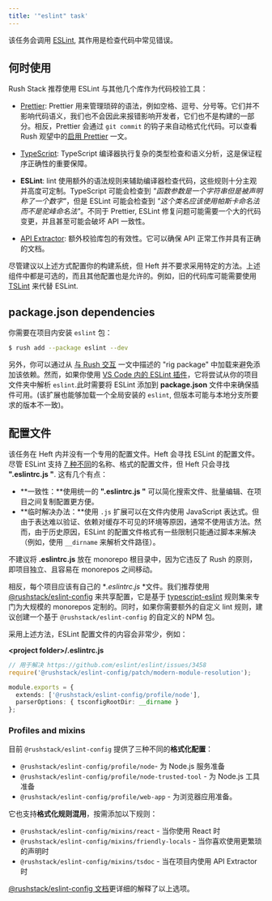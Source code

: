```yaml
---
title: '"eslint" task'
---
```


该任务会调用 [ESLint](https://eslint.org/), 其作用是检查代码中常见错误。

## 何时使用

Rush Stack 推荐使用 ESLint 与其他几个库作为代码校验工具：

- [Prettier](@rushjs/pages/maintainer/enabling_prettier/): Prettier 用来管理琐碎的语法，例如空格、逗号、分号等。它们并不影响代码语义，我们也不会因此来报错影响开发者，它们也不是构建的一部分。相反，Prettier 会通过 `git commit` 的钩子来自动格式化代码。可以查看 Rush 观望中的[启用 Prettier](@rushjs/pages/maintainer/enabling_prettier/) 一文。

- [TypeScript](../tasks/typescript.md): TypeScript 编译器执行复杂的类型检查和语义分析，这是保证程序正确性的重要保障。

- **ESLint**: lint 使用额外的语法规则来辅助编译器检查代码，这些规则十分主观并高度可定制。TypeScript 可能会检查到 _"函数参数是一个字符串但是被声明称了一个数字"_，但是 ESLint 可能会检查到 _"这个类名应该使用帕斯卡命名法而不是驼峰命名法"_。不同于 Prettier, ESLint 修复问题可能需要一个大的代码变更，并且甚至可能会破坏 API 一致性。

- [API Extractor](../tasks/api-extractor.md): 额外校验库包的有效性。它可以确保 API 正常工作并具有正确的文档。

尽管建议以上述方式配置你的构建系统，但 Heft 并不要求采用特定的方法。上述组件中都是可选的，而且其他配置也是允许的。例如，旧的代码库可能需要使用 [TSLint](../tasks/tslint.md) 来代替 ESLint.

## package.json dependencies

你需要在项目内安装 `eslint` 包：

```bash
$ rush add --package eslint --dev
```

另外，你可以通过从 [与 Rush 交互](../tutorials/heft_and_rush.md) 一文中描述的 "rig package" 中加载来避免添加该依赖。然而，如果你使用 [VS Code 内的 ESLint 插件](https://marketplace.visualstudio.com/items?itemName=dbaeumer.vscode-eslint)，它将尝试从你的项目文件夹中解析 `eslint`.此时需要将 ESLint 添加到 **package.json** 文件中来确保插件可用。(该扩展也能够加载一个全局安装的 `eslint`, 但版本可能与本地分支所要求的版本不一致)。

## 配置文件

该任务在 Heft 内并没有一个专用的配置文件。Heft 会寻找 ESLint 的配置文件。尽管 ESLint 支持 [7 种不同](https://eslint.org/docs/user-guide/configuring#configuration-file-formats)的名称、格式的配置文件，但 Heft 只会寻找 **".eslintrc.js "**. 这有几个有点：

- **一致性：**使用统一的 **".eslintrc.js "** 可以简化搜索文件、批量编辑、在项目之间复制配置更方便。
- **临时解决办法：**使用 `.js` 扩展可以在文件内使用 JavaScript 表达式。但由于表达难以验证、依赖对缓存不可见的环境等原因，通常不使用该方法。然而，由于历史原因，ESLint 的配置文件格式有一些限制只能通过脚本来解决（例如，使用 `__dirname` 来解析文件路径）。

不建议将 **.eslintrc.js** 放在 monorepo 根目录中，因为它违反了 Rush 的原则，即项目独立、且容易在 monorepos 之间移动。

相反，每个项目应该有自己的 \*_.eslintrc.js_ \*文件。我们推荐使用 [@rushstack/eslint-config](https://www.npmjs.com/package/@rushstack/eslint-config) 来共享配置，它是基于 [typescript-eslint](https://github.com/typescript-eslint/typescript-eslint) 规则集来专门为大规模的 monorepos 定制的。同时，如果你需要额外的自定义 lint 规则，建议创建一个基于 `@rushstack/eslint-config` 的自定义的 NPM 包。

采用上述方法，ESLint 配置文件的内容会非常少，例如：

**&lt;project folder&gt;/.eslintrc.js**

```ts
// 用于解决 https://github.com/eslint/eslint/issues/3458
require('@rushstack/eslint-config/patch/modern-module-resolution');

module.exports = {
  extends: ['@rushstack/eslint-config/profile/node'],
  parserOptions: { tsconfigRootDir: __dirname }
};
```

### Profiles and mixins

目前 `@rushstack/eslint-config` 提供了三种不同的**格式化配置**：

- `@rushstack/eslint-config/profile/node`- 为 Node.js 服务准备
- `@rushstack/eslint-config/profile/node-trusted-tool` - 为 Node.js 工具准备
- `@rushstack/eslint-config/profile/web-app` - 为浏览器应用准备。

它也支持**格式化规则混用**，按需添加以下规则：

- `@rushstack/eslint-config/mixins/react` - 当你使用 React 时
- `@rushstack/eslint-config/mixins/friendly-locals` - 当你喜欢使用更繁琐的声明时
- `@rushstack/eslint-config/mixins/tsdoc` - 当在项目内使用 API Extractor 时

[@rushstack/eslint-config 文档](https://www.npmjs.com/package/@rushstack/eslint-config)更详细的解释了以上选项。
